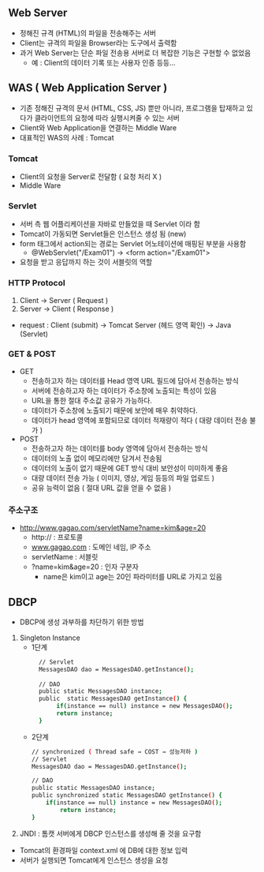 ## Web Server
- 정해진 규격 (HTML)의 파일을 전송해주는 서버
- Client는 규격의 파일을 Browser라는 도구에서 출력함
- 과거 Web Server는 단순 파일 전송용 서버로 더 복잡한 기능은 구현할 수 없었음
    - 예 : Client의 데이터 기록 또는 사용자 인증 등등...

## WAS ( Web Application Server )
- 기존 정해진 규격의 문서 (HTML, CSS, JS) 뿐만 아니라, 프로그램을 탑재하고 있다가 클라이언트의 요청에 따라 실행시켜줄 수 있는 서버
- Client와 Web Application을 연결하는 Middle Ware
- 대표적인 WAS의 사례 : Tomcat

### Tomcat
- Client의 요청을 Server로 전달함 ( 요청 처리 X )
- Middle Ware

### Servlet
- 서버 측 웹 어플리케이션을 자바로 만들었을 때 Servlet 이라 함
- Tomcat이 가동되면 Servlet들은 인스턴스 생성 됨 (new)
- form 태그에서 action되는 경로는 Servlet 어노테이션에 매핑된 부분을 사용함
    - @WebServlet("/Exam01") → \<form action="/Exam01">
- 요청을 받고 응답까지 하는 것이 서블릿의 역할

### HTTP Protocol
1. Client → Server ( Request )
2. Server → Client ( Response )
- request : Client (submit) → Tomcat Server (헤드 영역 확인) → Java (Servlet)

### GET & POST
- GET
  - 전송하고자 하는 데이터를 Head 영역 URL 필드에 담아서 전송하는 방식
  - 서버에 전송하고자 하는 데이터가 주소창에 노출되는 특성이 있음
  - URL을 통한 절대 주소값 공유가 가능하다.
  - 데이터가 주소창에 노출되기 때문에 보안에 매우 취약하다.
  - 데이터가 head 영역에 포함되므로 데이터 적재량이 적다 ( 대량 데이터 전송 불가 )
- POST
  - 전송하고자 하는 데이터를 body 영역에 담아서 전송하는 방식
  - 데이터의 노출 없이 메모리에만 담겨서 전송됨
  - 데이터의 노출이 없기 때문에 GET 방식 대비 보안성이 미미하게 좋음
  - 대량 데이터 전송 가능 ( 이미지, 영상, 게임 등등의 파일 업로드 )
  - 공유 능력이 없음 ( 절대 URL 값을 얻을 수 없음 )


### 주소구조
- http://www.gagao.com/servletName?name=kim&age=20
  - http:// : 프로토콜
  - www.gagao.com : 도메인 네임, IP 주소
  - servletName : 서블릿
  - ?name=kim&age=20 : 인자 구분자
    - name은 kim이고 age는 20인 파라미터를 URL로 가지고 있음


## DBCP
- DBCP에 생성 과부하를 차단하기 위한 방법
1. Singleton Instance
   - 1단계
     ``` bash
       // Servlet
       MessagesDAO dao = MessagesDAO.getInstance();
       
       // DAO
       public static MessagesDAO instance;
       public  static MessagesDAO getInstance() {
            if(instance == null) instance = new MessagesDAO();
            return instance;
       }

   - 2단계
     ```bash
     // synchronized ( Thread safe → COST → 성능저하 )
     // Servlet
     MessagesDAO dao = MessagesDAO.getInstance();
  
     // DAO
     public static MessagesDAO instance;
     public synchronized static MessagesDAO getInstance() {
         if(instance == null) instance = new MessagesDAO();
             return instance;
     }

2. JNDI : 톰캣 서버에게 DBCP 인스턴스를 생성해 줄 것을 요구함
- Tomcat의 환경파일 context.xml <Resource>에 DB에 대한 정보 입력
- 서버가 실행되면 Tomcat에게 인스턴스 생성을 요청


